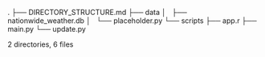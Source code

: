 .
├── DIRECTORY_STRUCTURE.md
├── data
│   ├── nationwide_weather.db
│   └── placeholder.py
└── scripts
    ├── app.r
    ├── main.py
    └── update.py

2 directories, 6 files
